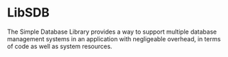# LibSDB
The Simple Database Library provides a way to support multiple database management systems in an application with negligeable overhead, in terms of code as well as system resources.
